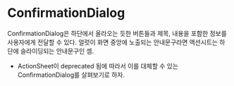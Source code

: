 #  ConfirmationDialog
ConfirmationDialog은 하단에서 올라오는 듯한 버튼들과 제목, 내용을 포함한 정보를 사용자에게 전달할 수 있다. 얼럿이 화면 중앙에 노출되는 안내문구라면 액션시트는 하단에 슬라이딩되는 안내문구인 셈.
- ActionSheet이 deprecated 됨에 따라서 이를 대체할 수 있는 ConfirmationDialog를 살펴보기로 하자.
